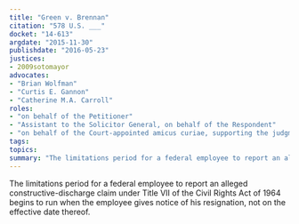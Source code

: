 ```yaml
---
title: "Green v. Brennan"
citation: "578 U.S. ___"
docket: "14-613"
argdate: "2015-11-30"
publishdate: "2016-05-23"
justices:
- 2009sotomayor
advocates:
- "Brian Wolfman"
- "Curtis E. Gannon"
- "Catherine M.A. Carroll"
roles:
- "on behalf of the Petitioner"
- "Assistant to the Solicitor General, on behalf of the Respondent"
- "on behalf of the Court-appointed amicus curiae, supporting the judgment below"
tags:
topics:
summary: "The limitations period for a federal employee to report an alleged constructive-discharge claim under Title VII of the Civil Rights Act of 1964 begins to run when the employee gives notice of his resignation, not on the effective date thereof."
---
```

The limitations period for a federal employee to report an alleged constructive-discharge claim under Title VII of the Civil Rights Act of 1964 begins to run when the employee gives notice of his resignation, not on the effective date thereof.

